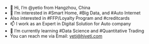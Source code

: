 - 👋 Hi, I’m @yetio from Hangzhou, China
- 👀 I’m interested in #Smart Home, #Big Data, and #Auto Internet
- Also interested in #FFP/Loyalty Program and #creditcards
- 📫 I work as an Expert in Digital Solution for Auto company
- 🌱 I’m currently learning #Data Science and #Quantitative Trading
- You can reach me via Email: yeti@hiyeti.com

<!---
yetio/yetio is a ✨ special ✨ repository because its `README.md` (this file) appears on your GitHub profile.
You can click the Preview link to take a look at your changes.
--->
